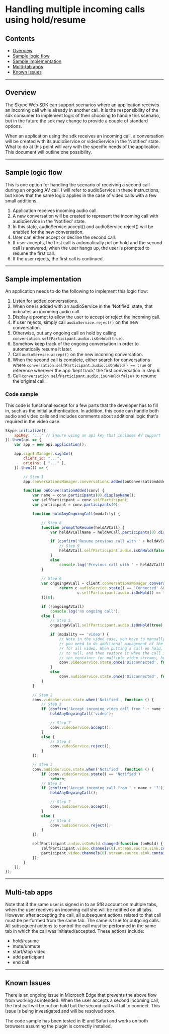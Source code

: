 # Handling multiple incoming calls using hold/resume

## Contents
- [Overview](#overview)
- [Sample logic flow](#logic)
- [Sample implementation](#implementation)
- [Multi-tab apps](#multitab)
- [Known Issues](#knownissues)

---
## Overview <a id="overview"></a>

The Skype Web SDK can support scenarios where an application receives an incoming call
while already in another call. It is the responsibility of the sdk consumer to implement
logic of their choosing to handle this scenario, but in the future the sdk may change to provide
a couple of standard options.

When an application using the sdk receives an incoming call, a conversation will be created
with its audioService or videoService in the 'Notified' state. What to do at this point will
vary with the specific needs of the application. This document will outline one possibility.

---
## Sample logic flow <a id="logic"></a>

This is one option for handling the scenario of receiving a second call during an ongoing
AV call. I will refer to audioService in these instructions, but know that the same logic
applies in the case of video calls with a few small additions.

1. Application receives incoming audio call.
2. A new conversation will be created to represent the incoming call with audioService in the 
   'Notified' state.
3. In this state, audioService.accept() and audioService.reject() will be enabled for the new 
   conversation.
4. User can either accept or decline the second call.
5. If user accepts, the first call is automatically put on hold and the second call is answered,
   when the user hangs up, the user is prompted to resume the first call.
6. If the user rejects, the first call is continued.

---
## Sample implementation <a id="implementation"></a>

An application needs to do the following to implement this logic flow:

1. Listen for added conversations.
2. When one is added with an audioService in the 'Notified' state, that indicates an incoming
   audio call.
3. Display a prompt to allow the user to accept or reject the incoming call.
4. If user rejects, simply call `audioService.reject()` on the new conversation.
5. Otherwise, put any ongoing call on hold by calling `conversation.selfParticipant.audio.isOnHold(true)`.
6. Somehow keep track of the ongoing conversation in order to automatically resume it later.
7. Call `audioService.accept()` on the new incoming conversation.
8. When the second call is complete, either search for conversations where
   `conversation.selfParticipant.audio.isOnHold() == true` or reference wherever the app 'kept track'
   the first conversation in step 6.
9. Call `conversation.selfParticipant.audio.isOnHold(false)` to resume the original call.

### Code sample

This code is functional except for a few parts that the developer has to fill in, such as the
initial authentication. In addition, this code can handle both audio and video calls and includes
comments about additional logic that's required in the video case.

```javascript
Skype.initialize({
    apiKey: "..." // Ensure using an api key that includes AV support
}).then(api => {
    var app = new api.application();

    app.signInManager.signIn({
        client_id: "...",
        origins: [ "..." ],
    }).then(() => {

        // Step 1
        app.conversationsManager.conversations.added(onConversationAdded);

        function onConversationAdded(conv) {
            var name = conv.participants(0).displayName();
            var selfParticipant = conv.selfParticipant;
            var participant = conv.participants(0);

            function holdAnyOngoingCall(modality) {

                // Step 8
                function promptToResume(heldAVCall) {
                    var heldAVCallName = heldAVCall.participants(0).displayName();

                    if (confirm('Resume previous call with ' + heldAVCallName + '?')) {
                        // Step 9
                        heldAVCall.selfParticipant.audio.isOnHold(false);
                    }
                    else
                        console.log('Previous call with ' + heldAVCallName + ' is still on hold.');
                }
                
                // Step 6
                var ongoingAVCall = client.conversationsManager.conversations().filter(function (c) {
                        return c.audioService.state() == 'Connected' && 
                                c.selfParticipant.audio.isOnHold() == false;
                })[0];

                if (!ongoingAVCall)
                    console.log('no ongoing call');
                else {
                    // Step 5
                    ongoingAVCall.selfParticipant.audio.isOnHold(true);

                    if (modality == 'video') {
                        // Note in the video case, you have to manually turn self video back on after resuming, and
                        // you need to do additional management of the video containers if you're using a single container
                        // for all video. When putting a call on hold, you should set the videoStream.source.sink.container
                        // to null, and then restore it when the call is resumed. Using the same HTML element as
                        // the container for multiple video streams, held or not, has unpredictable results.
                        conv.videoService.state.once('Disconnected', function () { promptToResume(ongoingAVCall); });
                    }
                    else
                        conv.audioService.state.once('Disconnected', function () { promptToResume(ongoingAVCall); });
                }
            }

            // Step 2
            conv.videoService.state.when('Notified', function () {
                // Step 3
                if (confirm('Accept incoming video call from ' + name + '?')) {
                    holdAnyOngoingCall('video');

                    // Step 7
                    conv.videoService.accept();
                }
                else {
                    // Step 4
                    conv.videoService.reject();
                }
            });

            // Step 2
            conv.audioService.state.when('Notified', function () {
                if (conv.videoService.state() == 'Notified')
                    return;
                // Step 3
                if (confirm('Accept incoming call from ' + name + '?')) {
                    holdAnyOngoingCall();

                    // Step 7
                    conv.audioService.accept();
                }
                else {
                    // Step 4
                    conv.audioService.reject();
                }
            });

            selfParticipant.audio.isOnHold.changed(function (onHold) {
                selfParticipant.video.channels(0).stream.source.sink.container(onHold ? null : /* Fill this in with some HTML element */ );
                participant.video.channels(0).stream.source.sink.container(onHold ? null : /* Fill this in with some HTML element */ );                    
            });
        }
    });
});
```
---
## Multi-tab apps <a id="multitab"></a>

Note that if the same user is signed in to an SfB account on multiple tabs, when the user receives
an incoming call she will be notified on all tabs. However, after accepting the call, all subsequent
actions related to that call must be performed from the same tab. The same is true for outgoing calls.
All subsequent actions to control the call must be performed in the same tab in which the call was 
initiated/accepted. These actions include:

- hold/resume
- mute/unmute
- start/stop video
- add participant
- end call

---
## Known Issues <a id="knownissues"></a>

There is an ongoing issue in Microsoft Edge that prevents the above flow from working as intended.
When the user accepts a second incoming call, the first call will be put on hold but the second
call will fail to connect. This issue is being investigated and will be resolved soon.

The code sample has been tested in IE and Safari and works on both browsers assuming the plugin
is correctly installed.
